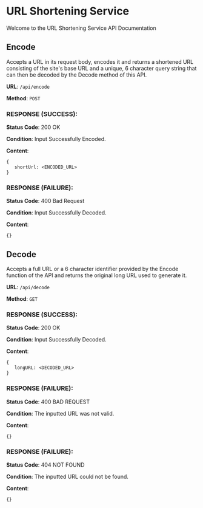 # URL Shortening Service
Welcome to the URL Shortening Service API Documentation

## Encode
Accepts a URL in its request body, encodes it and returns a shortened URL consisting of the site's base URL and a unique, 6 character query string
that can then be decoded by the Decode method of this API.

**URL**: `/api/encode`

**Method**: `POST`

### RESPONSE (SUCCESS):

**Status Code**: 200 OK

**Condition**: Input Successfully Encoded.

**Content**:
``` 
{
   shortUrl: <ENCODED_URL>
} 
```

### RESPONSE (FAILURE):

**Status Code**: 400 Bad Request

**Condition**: Input Successfully Decoded.

**Content**:
``` 
{} 
```


## Decode
Accepts a full URL or a 6 character identifier provided by the Encode function of the API and returns the original long URL used to generate it.

**URL**: `/api/decode`

**Method**: `GET`

### RESPONSE (SUCCESS):

**Status Code**: 200 OK

**Condition**: Input Successfully Decoded.

**Content**:
``` 
{
   longURL: <DECODED_URL>
} 
```

### RESPONSE (FAILURE):

**Status Code**: 400 BAD REQUEST

**Condition**: The inputted URL was not valid.

**Content**:
``` 
{} 
```

### RESPONSE (FAILURE):

**Status Code**: 404 NOT FOUND

**Condition**: The inputted URL could not be found.

**Content**:
``` 
{} 
```




